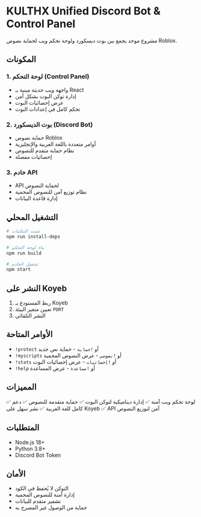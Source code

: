 # KULTHX Unified Discord Bot & Control Panel

مشروع موحد يجمع بين بوت ديسكورد ولوحة تحكم ويب لحماية نصوص Roblox.

## المكونات

### 1. لوحة التحكم (Control Panel)
- واجهة ويب حديثة مبنية بـ React
- إدارة توكن البوت بشكل آمن
- عرض إحصائيات البوت
- تحكم كامل في إعدادات البوت

### 2. بوت الديسكورد (Discord Bot)
- حماية نصوص Roblox
- أوامر متعددة باللغة العربية والإنجليزية
- نظام حماية متقدم للنصوص
- إحصائيات مفصلة

### 3. خادم API
- API لحماية النصوص
- نظام توزيع آمن للنصوص المحمية
- إدارة قاعدة البيانات

## التشغيل المحلي

```bash
# تثبيت المكتبات
npm run install-deps

# بناء لوحة التحكم
npm run build

# تشغيل الخادم
npm start
```

## النشر على Koyeb

1. ربط المستودع بـ Koyeb
2. تعيين متغير البيئة `PORT`
3. النشر التلقائي

## الأوامر المتاحة

- `!protect` أو `!حماية` - حماية نص جديد
- `!myscripts` أو `!نصوصي` - عرض النصوص المحمية
- `!stats` أو `!إحصائيات` - عرض إحصائيات البوت
- `!help` أو `!مساعدة` - عرض المساعدة

## المميزات

✅ لوحة تحكم ويب آمنة
✅ إدارة ديناميكية لتوكن البوت
✅ حماية متقدمة للنصوص
✅ دعم كامل للغة العربية
✅ نشر سهل على Koyeb
✅ API آمن لتوزيع النصوص

## المتطلبات

- Node.js 18+
- Python 3.8+
- Discord Bot Token

## الأمان

- التوكن لا يُحفظ في الكود
- إدارة آمنة للنصوص المحمية
- تشفير متقدم للبيانات
- حماية من الوصول غير المصرح به

